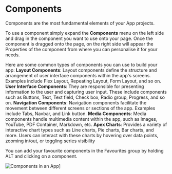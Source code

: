 # Components

Components are the most fundamental elements of your App projects. 

To use a component simply expand the **Components** menu on the left side and drag in the component you want to use onto your page. Once the component is dragged onto the page, on the right side will appear the Properties of the component from where you can personalise it for your needs.

Here are some common types of components you can use to build your app:
**Layout Components**: Layout components define the structure and arrangement of user interface components within the app's screens. Examples include Flex Layout, Repeating Layout, Form Layout, and so on.
**User Interface Components**: They are responsible for presenting information to the user and capturing user input. These include components such as Buttons, Text, Text field, Check box, Radio group, Progress, and so on. 
**Navigation Components**: Navigation components facilitate the movement between different screens or sections of the app. Examples include Tabs, Navbar, and Link button.
**Media Components**: Media components handle multimedia content within the app, such as Images, YouTube, PDF Container, Markdown, etc.
**Apex Charts**: Provides a variety of interactive chart types such as Line charts, Pie charts, Bar charts, and more. Users can interact with these charts by hovering over data points, zooming in/out, or toggling series visibility

You can add your favourite components in the Favourites group by holding ALT and clicking on a component.

![Components in an App](/src/assets/component.png)]
